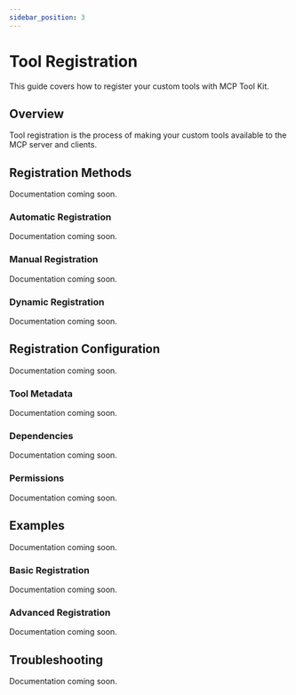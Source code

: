 ```yaml
---
sidebar_position: 3
---
```


# Tool Registration

This guide covers how to register your custom tools with MCP Tool Kit.

## Overview

Tool registration is the process of making your custom tools available to the MCP server and clients.

## Registration Methods

Documentation coming soon.

### Automatic Registration

Documentation coming soon.

### Manual Registration

Documentation coming soon.

### Dynamic Registration

Documentation coming soon.

## Registration Configuration

Documentation coming soon.

### Tool Metadata

Documentation coming soon.

### Dependencies

Documentation coming soon.

### Permissions

Documentation coming soon.

## Examples

Documentation coming soon.

### Basic Registration

Documentation coming soon.

### Advanced Registration

Documentation coming soon.

## Troubleshooting

Documentation coming soon.